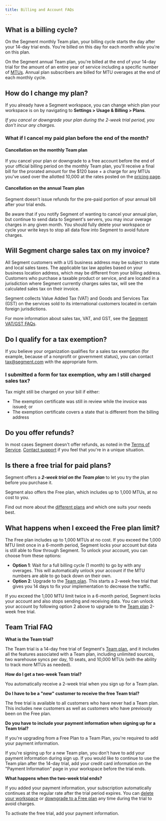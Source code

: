 ```yaml
---
title: Billing and Account FAQs
---
```


## What is a billing cycle?

On the Segment monthly Team plan, your billing cycle starts the day after your 14-day trial ends. You're billed on this day for each month while you're on this plan. 

On the Segment annual Team plan, you're billed at the end of your 14-day trial for the amount of an entire year of service including a specific number of [MTUs](/docs/guides/usage-and-billing/mtus-and-throughput#what-is-an-mtu). Annual plan subscribers are billed for MTU overages at the end of each monthly cycle.


## How do I change my plan?

If you already have a Segment workspace, you can change which plan your workspace is on by navigating to **Settings > Usage & Billing > Plans**.

_If you cancel or downgrade your plan during the 2-week trial period, you don't incur any charges._

### What if I cancel my paid plan before the end of the month?

#### Cancellation on the monthly Team plan

If you cancel your plan or downgrade to a free account before the end of your official billing period on the monthly Team plan, you'll receive a final bill for the prorated amount for the $120 base + a charge for any MTUs you've used over the allotted 10,000 at the rates posted on the [pricing page](https://segment.com/pricing).

#### Cancellation on the annual Team plan

Segment doesn't issue refunds for the pre-paid portion of your annual bill after your trial ends.

Be aware that if you notify Segment of wanting to cancel your annual plan, but continue to send data to Segment's servers, you may incur overage charges in any given month. You should fully delete your workspace or cycle your write keys to stop all data flow into Segment to avoid future charges.


## Will Segment charge sales tax on my invoice?

All Segment customers with a US business address may be subject to state and local sales taxes. The applicable tax law applies based on your business location address, which may be different from your billing address. Customers who purchase a taxable product or service, and are located in a jurisdiction where Segment currently charges sales tax, will see the calculated sales tax on their invoice.

Segment collects Value Added Tax (VAT) and Goods and Services Tax (GST) on the services sold to its international customers located in certain foreign jurisdictions. 

For more information about sales tax, VAT, and GST, see the [Segment VAT/GST FAQs](/docs/assets/pdf/Segment_VAT_GST_FAQ.pdf).


## Do I qualify for a tax exemption?

If you believe your organization qualifies for a sales tax exemption (for example, because of a nonprofit or government status), you can contact [tax@segment.com](mailto:tax@segment.com) with the appropriate form.

### I submitted a form for tax exemption, why am I still charged sales tax?

Tax might still be charged on your bill if either:

- The exemption certificate was still in review while the invoice was issued; or
- The exemption certificate covers a state that is different from the billing address


## Do you offer refunds?

In most cases Segment doesn't offer refunds, as noted in the [Terms of Service](https://segment.com/legal/terms/). [Contact support](https://segment.com/help/contact) if you feel that you're in a unique situation.

## Is there a free trial for paid plans?

Segment offers a _**2-week trial on the Team plan**_ to let you try the plan before you purchase it.

Segment also offers the Free plan, which includes up to 1,000 MTUs, at no cost to you. 

Find out more about the [different plans](https://segment.com/pricing) and which one suits your needs best.  

## What happens when I exceed the Free plan limit?

The Free plan includes up to 1,000 MTUs at no cost. If you exceed the 1,000 MTU limit once in a 6-month period, Segment locks your account but data is still able to flow through Segment. To unlock your account, you can choose from these options:
* **Option 1**: Wait for a full billing cycle (1 month) to go by with any overages. This will automatically unlock your account if the MTU numbers are able to go back down on their own.
* **Option 2**: Upgrade to the [Team plan](https://segment.com/pricing/). This starts a 2-week free trial that gives you 14 days to fix your implementation to decrease the traffic.

If you exceed the 1,000 MTU limit twice in a 6-month period, Segment locks your account and also stops sending and receiving data. You can unlock your account by following option 2 above to upgrade to the [Team plan](https://segment.com/pricing/) 2-week free trial. 

## Team Trial FAQ

**What is the Team trial?**

The Team trial is a 14-day free trial of Segment's [Team plan](https://segment.com/pricing), and it includes all the features associated with a Team plan, including unlimited sources, two warehouse syncs per day, 10 seats, and 10,000 MTUs (with the ability to track more MTUs as needed).

**How do I get a two-week Team trial?**

You automatically receive a 2-week trial when you sign up for a Team plan. 

**Do I have to be a "new" customer to receive the free Team trial?**

The free trial is available to all customers who have never had a Team plan. This includes new customers as well as customers who have previously been on the Free plan. 

**Do you have to include your payment information when signing up for a Team trial?**

If you're upgrading from a Free Plan to a Team Plan, you're required to add your payment information. 

If you're signing up for a new Team plan, you don't have to add your payment information during sign up. If you would like to continue to use the Team plan after the 14-day trial, add your credit card information on the "Payment Information" page in your workspace before the trial ends. 

**What happens when the two-week trial ends?**

If you added your payment information, your subscription automatically continues at the regular rate after the trial period expires. You can [delete your workspace](/docs/guides/usage-and-billing/account-management/#how-do-i-delete-my-workspace-entirely) or [downgrade to a Free plan](#how-do-i-change-my-plan) any time during the trial to avoid charges.

To activate the free trial, add your payment information.
